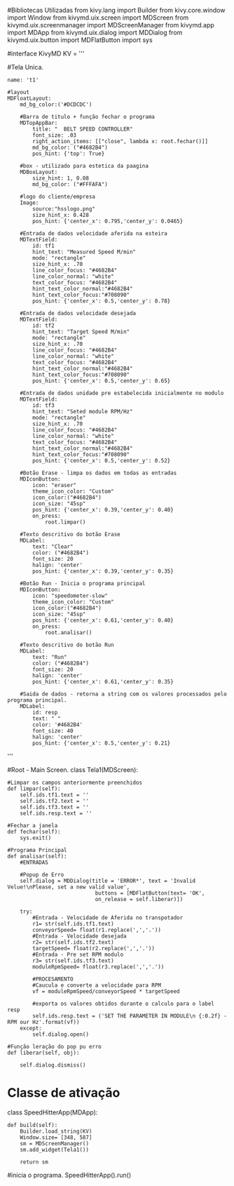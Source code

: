 #Bibliotecas Utilizadas
from kivy.lang import Builder
from kivy.core.window import Window
from kivymd.uix.screen import MDScreen 
from kivymd.uix.screenmanager import MDScreenManager
from kivymd.app import MDApp
from kivymd.uix.dialog import MDDialog
from kivymd.uix.button import MDFlatButton
import sys

#interface KivyMD
KV = '''

#Tela Unica. 
<Tela1>

    name: 't1'

    #layout 
    MDFloatLayout:
        md_bg_color:('#DCDCDC')

        #Barra de titulo + função fechar o programa 
        MDTopAppBar:                
            title: "  BELT SPEED CONTROLLER"
            font_size: .03
            right_action_items: [["close", lambda x: root.fechar()]]
            md_bg_color: ("#4682B4")
            pos_hint: {'top': True}
        
        #box - utilizado para estetica da paagina
        MDBoxLayout:
            size_hint: 1, 0.08
            md_bg_color: ("#FFFAFA") 

        #logo do cliente/empresa 
        Image:
            source:"hsslogo.png"
            size_hint_x: 0.428
            pos_hint: {'center_x': 0.795,'center_y': 0.0465}               
        
        #Entrada de dados velocidade aferida na esteira
        MDTextField:
            id: tf1
            hint_text: "Measured Speed M/min"
            mode: "rectangle"
            size_hint_x: .70
            line_color_focus: "#4682B4"
            line_color_normal: "white"
            text_color_focus: "#4682B4"
            hint_text_color_normal:"#4682B4"
            hint_text_color_focus:"#708090"
            pos_hint: {'center_x': 0.5,'center_y': 0.78}

        #Entrada de dados velocidade desejada    
        MDTextField:
            id: tf2
            hint_text: "Target Speed M/min"
            mode: "rectangle"
            size_hint_x: .70
            line_color_focus: "#4682B4"
            line_color_normal: "white"
            text_color_focus: "#4682B4"
            hint_text_color_normal:"#4682B4"
            hint_text_color_focus:"#708090"
            pos_hint: {'center_x': 0.5,'center_y': 0.65}
        
        #Entrada de dados unidade pre estabelecida inicialmente no modulo
        MDTextField:
            id: tf3
            hint_text: "Seted module RPM/Hz"
            mode: "rectangle"
            size_hint_x: .70
            line_color_focus: "#4682B4"
            line_color_normal: "white"
            text_color_focus: "#4682B4"
            hint_text_color_normal:"#4682B4"
            hint_text_color_focus:"#708090"
            pos_hint: {'center_x': 0.5,'center_y': 0.52}
        
        #Botão Erase - limpa os dados em todas as entradas    
        MDIconButton:
            icon: "eraser"
            theme_icon_color: "Custom"
            icon_color:("#4682B4")
            icon_size: "45sp"  
            pos_hint: {'center_x': 0.39,'center_y': 0.40} 
            on_press:
                root.limpar()
        
        #Texto descritivo do botão Erase  
        MDLabel: 
            text: "Clear"
            color: ("#4682B4")
            font_size: 20
            halign: 'center'
            pos_hint: {'center_x': 0.39,'center_y': 0.35}

        #Botão Run - Inicia o programa principal
        MDIconButton:
            icon: "speedometer-slow"
            theme_icon_color: "Custom"
            icon_color:("#4682B4")
            icon_size: "45sp"  
            pos_hint: {'center_x': 0.61,'center_y': 0.40} 
            on_press:
                root.analisar()
        
        #Texto descritivo do botão Run 
        MDLabel: 
            text: "Run"
            color: ("#4682B4")
            font_size: 20
            halign: 'center'
            pos_hint: {'center_x': 0.61,'center_y': 0.35}
        
        #Saida de dados - retorna a string com os valores processados pelo programa principal.        
        MDLabel:
            id: resp 
            text: " "
            color: '#4682B4'
            font_size: 40
            halign: 'center'
            pos_hint: {'center_x': 0.5,'center_y': 0.21}
        

'''

#Root - Main Screen.
class Tela1(MDScreen):

    #Limpar os campos anteriormente preenchidos
    def limpar(self):
        self.ids.tf1.text = ''
        self.ids.tf2.text = ''
        self.ids.tf3.text = ''
        self.ids.resp.text = ''

    #Fechar a janela 
    def fechar(self):
        sys.exit()

    #Programa Principal   
    def analisar(self):
        #ENTRADAS 
        
        #Popup de Erro
        self.dialog = MDDialog(title = 'ERROR*', text = 'Invalid Velue!\nPlease, set a new valid value',
                                buttons = [MDFlatButton(text= 'OK',
                                on_release = self.liberar)])

        try:
            #Entrada - Velocidade de Aferida no transpotador
            r1= str(self.ids.tf1.text)
            conveyorSpeed= float(r1.replace(',','.'))
            #Entrada - Velocidade desejada
            r2= str(self.ids.tf2.text)
            targetSpeed= float(r2.replace(',','.'))
            #Entrada - Pre set RPM modulo
            r3= str(self.ids.tf3.text)
            moduleRpmSpeed= float(r3.replace(',','.'))

            #PROCESAMENTO
            #Caucula e converte a velocidade para RPM
            vf = moduleRpmSpeed/conveyorSpeed * targetSpeed

            #exporta os valores obtidos durante o calculo para o label resp
            self.ids.resp.text = ('SET THE PARAMETER IN MODULE\n {:0.2f} - RPM our Hz'.format(vf))
        except:
            self.dialog.open()
    
    #Função leração do pop pu erro
    def liberar(self, obj):
        
        self.dialog.dismiss()

# Classe de ativação
class SpeedHitterApp(MDApp):

    def build(self):
        Builder.load_string(KV)
        Window.size= [348, 587]
        sm = MDScreenManager()
        sm.add_widget(Tela1())   

        return sm

#inicia o programa.
SpeedHitterApp().run()
